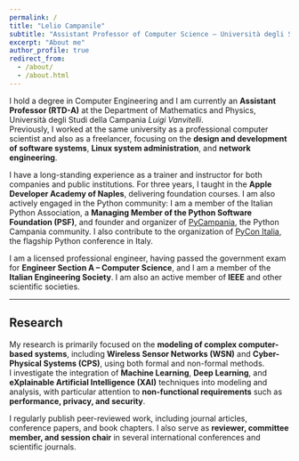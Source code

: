```yaml
---
permalink: /
title: "Lelio Campanile"
subtitle: "Assistant Professor of Computer Science – Università degli Studi della Campania *Luigi Vanvitelli*"
excerpt: "About me"
author_profile: true
redirect_from: 
  - /about/
  - /about.html
---
```


I hold a degree in Computer Engineering and I am currently an **Assistant Professor (RTD-A)** at the Department of Mathematics and Physics, Università degli Studi della Campania *Luigi Vanvitelli*.  
Previously, I worked at the same university as a professional computer scientist and also as a freelancer, focusing on the **design and development of software systems**, **Linux system administration**, and **network engineering**.  

I have a long-standing experience as a trainer and instructor for both companies and public institutions. For three years, I taught in the **Apple Developer Academy of Naples**, delivering foundation courses. I am also actively engaged in the Python community: I am a member of the Italian Python Association, a **Managing Member of the Python Software Foundation (PSF)**, and founder and organizer of [PyCampania](https://www.pycampania.it), the Python Campania community. I also contribute to the organization of [PyCon Italia](https://www.pycon.it), the flagship Python conference in Italy.

I am a licensed professional engineer, having passed the government exam for **Engineer Section A – Computer Science**, and I am a member of the **Italian Engineering Society**. I am also an active member of **IEEE** and other scientific societies.  

---

## Research

My research is primarily focused on the **modeling of complex computer-based systems**, including **Wireless Sensor Networks (WSN)** and **Cyber-Physical Systems (CPS)**, using both formal and non-formal methods.  
I investigate the integration of **Machine Learning**, **Deep Learning**, and **eXplainable Artificial Intelligence (XAI)** techniques into modeling and analysis, with particular attention to **non-functional requirements** such as **performance, privacy, and security**.  

I regularly publish peer-reviewed work, including journal articles, conference papers, and book chapters. I also serve as **reviewer, committee member, and session chair** in several international conferences and scientific journals.
